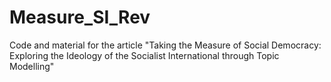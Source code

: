 # Measure_SI_Rev
Code and material for the article "Taking the Measure of Social Democracy: Exploring the Ideology of the Socialist International through Topic Modelling"
